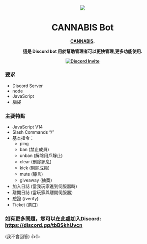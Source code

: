 <h4 align="center">


<div align="center">
  <a href="https://github.com/ShangYi8">
    <img src="https://media.discordapp.net/attachments/894165679236849664/894205958702628884/147cc7TzgxB2GCzOWsFbD7BaLTW10GbyeHF6iNUTapcJ7oAAAAAElFTkSuQmCC.png?width=315&height=315">
  </a> 

  <h1 align="center">CANNABIS Bot</h1>

  [CANNABIS](https://markdownlivepreview.com/).

  <p align="center">
    這是 Discord bot 用於幫助管理者可以更快管理,更多功能使用.
    <br />
  </p>
  <a href="https://discord.gg/tbBSkhUvcn" title=""><img alt="Discord Invite" src="https://share.creavite.co/EPKK5Y6xGdzbYg4E.gif"></a>
</div>



### 要求
- Discord Server
- node
- JavaScript
- 腦袋

###  主要特點
- JavaScript V14
- Slash Commands “/” 
- 基本指令：
   - ping 
   - ban (禁止成員)
   - unban (解除用戶靜止)
   - clear (刪除訊息)
   - kick (剔除成員)
   - mute (靜言)
   - giveaway (抽獎)
- 加入日誌 (當我玩家進到伺服器時)
- 離開日誌 (當玩家與離開伺服器)
- 驗證 (/verify)
- Ticket (票口)

### 如有更多問題，您可以在此處加入Discord: https://discord.gg/tbBSkhUvcn 
(我不會回答) 👍👍
